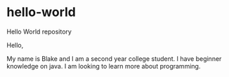 # hello-world
Hello World repository


Hello, 

My name is Blake and I am a second year college student. I have beginner knowledge on java. I am looking to learn more about programming.

